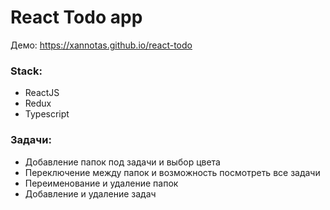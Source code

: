 # React Todo app
Демо: https://xannotas.github.io/react-todo
### Stack:
  + ReactJS
  + Redux
  + Typescript

### Задачи:
+ Добавление папок под задачи и выбор цвета
+ Переключение между папок и возможность посмотреть все задачи
+ Переименование и удаление папок
+ Добавление и удаление задач
